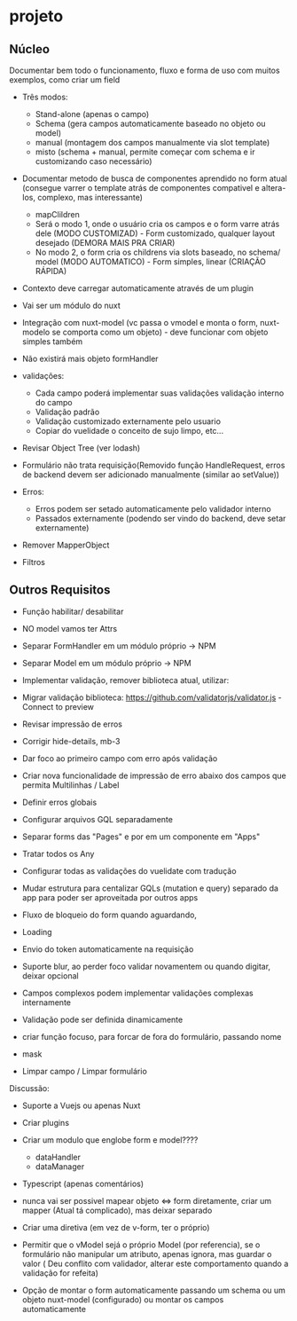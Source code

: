 # projeto

Núcleo
------

Documentar bem todo o funcionamento, fluxo e forma de uso com muitos exemplos, como criar um field

* Três modos:
    * Stand-alone (apenas o campo)
    * Schema (gera campos automaticamente baseado no objeto ou model)
    * manual (montagem dos campos manualmente via slot template)
    * misto (schema + manual, permite começar com schema e ir customizando caso necessário)

* Documentar metodo de busca de componentes aprendido no form atual (consegue varrer o template atrás de componentes compativel e altera-los, complexo, mas interessante)
    * mapClildren
    * Será o modo 1, onde o usuário cria os campos e o form varre atrás dele (MODO CUSTOMIZAD) - Form customizado, qualquer layout desejado (DEMORA MAIS PRA CRIAR)
    * No modo 2, o form cria os childrens via slots baseado, no schema/ model (MODO AUTOMATICO) - Form simples, linear  (CRIAÇÃO RÁPIDA)
* Contexto deve carregar automaticamente através de um plugin
* Vai ser um módulo do nuxt
* Integração com nuxt-model (vc passa o vmodel e monta o form, nuxt-modelo se comporta como um objeto) - deve funcionar com objeto simples também

* Não existirá mais objeto formHandler
* validações:
    * Cada campo poderá implementar suas validações validação interno do campo
    * Validação padrão
    * Validação customizado externamente pelo usuario
    * Copiar do vuelidade o conceito de sujo limpo, etc...
* Revisar Object Tree (ver lodash)
* Formulário não trata requisição(Removido função HandleRequest, erros de backend devem ser adicionado manualmente (similar ao setValue))
* Erros:
    * Erros podem ser setado automaticamente pelo validador interno
    * Passados externamente (podendo ser vindo do backend, deve setar externamente)

* Remover MapperObject
* Filtros

Outros Requisitos
-----------------

* Função habilitar/ desabilitar
* NO model vamos ter <fieldName>Attrs
* Separar FormHandler em um módulo próprio -> NPM
* Separar Model em um módulo próprio -> NPM
* Implementar validação, remover biblioteca atual, utilizar:
* Migrar validação biblioteca: https://github.com/validatorjs/validator.js - Connect to preview
* Revisar impressão de erros

* Corrigir hide-details, mb-3

* Dar foco ao primeiro campo com erro após validação
* Criar nova funcionalidade de impressão de erro abaixo dos campos que permita Multilinhas / Label
* Definir erros globais
* Configurar arquivos GQL separadamente
* Separar forms das "Pages" e por em um componente em "Apps"
* Tratar todos os Any
* Configurar todas as validações do vuelidate com tradução
* Mudar estrutura para centalizar GQLs (mutation e query) separado da app para poder ser aproveitada por outros apps
* Fluxo de bloqueio do form quando aguardando,
* Loading
* Envio do token automaticamente na requisição
* Suporte blur, ao perder foco validar novamentem ou quando digitar, deixar opcional
* Campos complexos podem implementar validações complexas internamente
* Validação pode ser definida dinamicamente
* criar função focuso, para forcar de fora do formulário, passando nome
* mask
* Limpar campo / Limpar formulário

Discussão:

* Suporte a Vuejs ou apenas Nuxt
* Criar plugins

* Criar um modulo que englobe form e model????
    * dataHandler
    * dataManager

* Typescript (apenas comentários)
* nunca vai ser possivel mapear objeto ⇔ form diretamente, criar um mapper (Atual tá complicado), mas deixar separado



* Criar uma diretiva (em vez de v-form, ter o próprio)
* Permitir que o vModel sejá o próprio Model (por referencia), se o formulário não manipular um atributo, apenas ignora, mas guardar o valor ( Deu conflito com validador, alterar este comportamento quando a validação for refeita)

* Opção de montar o form automaticamente passando um schema ou um objeto nuxt-model (configurado) ou montar os campos automaticamente

